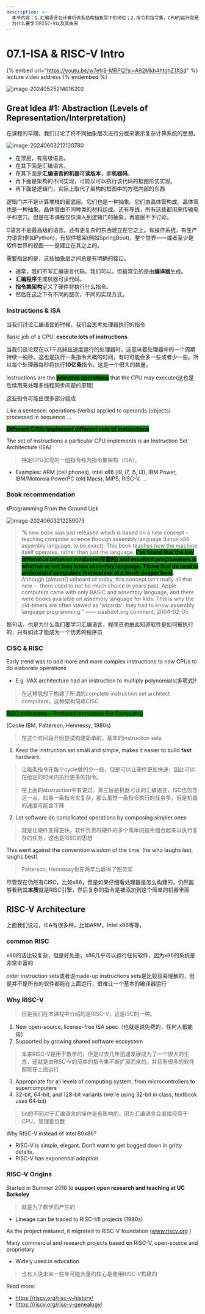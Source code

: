 ```yaml
---
description: >-
  本节内容：1.汇编语言在计算机体系结构抽象层中的地位；2.指令和指令集，CPU的运行就是在执行指令；3.为什么要学习汇编语言；4. CISC和RISC；5.
  为什么要学习RISC-V以及其由来
---
```


# 07.1-ISA & RISC-V Intro

{% embed url="https://youtu.be/w7efr8-MRPQ?si=A92Mkh4htohZ1XSd" %}
lecture video address
{% endembed %}

![image-20240525214016202](../.image/image-20240525214016202.png)

## Great Idea #1: Abstraction (Levels of Representation/Interpretation)

在课程的早期，我们讨论了将不同抽象层次进行分层来表示复杂计算系统的思想。

![image-20240603212120780](.image/image-20240603212120780.png)

* 在顶层，有高级语言。
* 在其下面是汇编语言。
* 在其下面是**汇编语言的机器可读版本**，即**机器码**。
* 再下面是架构的不同实现，可能以可以执行该代码的框图形式实现。
* 再下面是逻辑门，实际上取代了架构的框图中的方框内部的东西

逻辑门并不是计算堆栈的最底层。它们也是一种抽象。它们由晶体管构成。晶体管也是一种抽象。晶体管由不同种类的材料组成。还有导线，所有这些都用来传输电子和空穴。但是在本课程仅仅深入到逻辑门的抽象，再底层不予讨论。

C语言不是最高级的语言。还有更复杂的东西建立在它之上。有操作系统，有生产力语言(例如Python)，有软件框架(例如SpringBoot)，整个世界——或者至少是软件世界的视图——是建立在其之上的。

需要指出的是，这些抽象层之间总是有明确的接口。

* 通常，我们不写汇编语言代码。我们可以，但最常见的是由**编译器**生成。
* **汇编程序**生成机器可读代码。
* **指令集架构**定义了硬件将执行什么指令。
* 然后在这之下有不同的层次，不同的实现方式。

### Instructions & ISA

当我们讨论汇编语言的时候，我们会思考处理器执行的指令

Basic job of a CPU: **execute lots of instructions**.

当我们谈论现在以1千兆赫兹速度运行的处理器时，这意味着处理器中的一个周期持续一纳秒。这也是执行一条指令大概的时间，有时可能会多一些或者少一些。所以每个处理器每秒将执行**10亿条**指令。这是一个很大的数量。

Instructions are the <mark style="background-color:green;">**primitive operations**</mark> that the CPU may execute(这也是后续用来处理多线程同步问题的原理)

这些指令可能由很多部分组成

Like a sentence: operations (verbs) applied to operands (objects) processed in sequence …

<mark style="background-color:green;">**Different CPUs implement different sets of instructions**</mark>

The set of instructions a particular CPU implements is an Instruction Set Architecture (ISA)

> 特定CPU实现的一组指令称为指令集架构（ISA）。

* Examples: ARM (cell phones), Intel x86 (i9, i7, i5, i3), IBM Power, IBM/Motorola PowerPC (old Macs), MIPS, RISC-V, ...

### Book recommendation

《Programming From the Ground Up》

![image-20240603212259073](.image/image-20240603212259073.png)

> “A new book was just released which is based on a new concept - teaching computer science through assembly language (Linux x86 assembly language, to be exact). This book teaches how the machine itself operates, rather than just the language. <mark style="background-color:green;">**I've found that the key difference between mediocre(平庸的) and excellent programmers is whether or not they know assembly language. Those that do tend to understand computers themselves at a much deeper level**</mark>**.** Although \[almost!] unheard of today, this concept isn't really all that new -- there used to not be much choice in years past. Apple computers came with only BASIC and assembly language, and there were books available on assembly language for kids. This is why the old-timers are often viewed as 'wizards': they had to know assembly language programming.” —— slashdot.org comment, 2004-02-05

那句话，也是为什么我们要学习汇编语言，程序员也由此知道软件是如何被执行的，只有如此才能成为一个优秀的程序员

### CISC & RISC

Early trend was to add more and more complex instructions to new CPUs to do elaborate operations

* E.g. VAX architecture had an instruction to multiply polynomials(多项式)!

> 在这种思想下构建了所谓的complete instruction set architect computers，这种架构简称CISC

<mark style="background-color:green;">RISC philosophy  – Reduced Instruction Set Computing</mark>

(Cocke IBM, Patterson, Hennessy, 1980s)

> 在这个时间段开始尝试构建简单的，基本的instruction sets

1. Keep the instruction set small and simple, makes it easier to build **fast** hardware.

> 让每条指令在每个cycle做的少一些，但是可以让硬件更加快速，因此可以在给定的时间内执行更多的指令。
>
> 在上面的abstraction中有说过，第三层是机器可读的汇编语言，ISC也包含这一点，如果一条指令太复杂，那么虽然一条指令执行的任务多，但是机器的速度可能会下降

2. Let software do complicated operations by composing simpler ones

> 就是让硬件变得更快，软件负责将硬件的多个简单的指令组合起来以执行复杂的任务，这也是RISC的思想

This went against the convention wisdom of the time. (he who laughs last, laughs best)

> Patterson, Hennessy也在两年后赢得了图灵奖

尽管现在仍然有CISC，比如x86，但是如果仔细看处理器是怎么构建的，仍然能够看到其**本质**就是RISC引擎，然后复杂的指令是被添加到这个简单的机器里面

## RISC-V Architecture

上面我们说过，ISA有很多种，比如ARM，Intel x86等等。

### common RISC

x86的话比较复杂，但是好处是，x86几乎可以运行任何软件，因为x86的系统是非常丰富的

older instruction sets或者说made-up instructions sets是比较容易理解的，但是并不是所有的软件都能在上面运行，很难让一个基本的编译器运行

### Why RISC-V

> 但是我们在本课程中介绍的是RISC-V，这是ISC的一种。

1. New open-source, license-free ISA spec（也就是说免费的，任何人都能用）
2. Supported by growing shared software ecosystem

> 本来RISC-V是用于教学的，但是过去几年迅速发展成为了一个很大的生态，这就是由RISC-V的简单的指令集不断扩展而来的。并且有很多的软件都能在上面运行

3. Appropriate for all levels of computing system, from microcontrollers to supercomputers
4. 32-bit, 64-bit, and 128-bit variants (we’re using 32-bit in class, textbook uses 64-bit)

> bit的不同对于汇编语言的操作是有影响的，因为汇编语言会直接应用于CPU，管理着位数

Why RISC-V instead of Intel 80x86?

* RISC-V is simple, elegant. Don’t want to get bogged down in gritty details.
* RISC-V has exponential adoption

### RISC-V Origins

Started in Summer 2010 to **support open research and teaching at UC Berkeley**

> 就是为了教学而产生的

* Lineage can be traced to RISC-I/II projects (1980s)

As the project matured, it migrated to RISC-V foundation (www.riscv.org )

Many commercial and research projects based on RISC-V, open-source and proprietary

* Widely used in education

> 也有人说未来一些年可能大量的核心是使用RISC-V构建的

Read more:

* https://riscv.org/risc-v-history/
* https://riscv.org/risc-v-genealogy/
